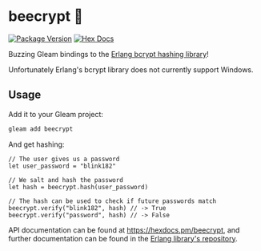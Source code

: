 # beecrypt 🐝

[![Package Version](https://img.shields.io/hexpm/v/beecrypt)](https://hex.pm/packages/beecrypt)
[![Hex Docs](https://img.shields.io/badge/hex-docs-ffaff3)](https://hexdocs.pm/beecrypt/)

Buzzing Gleam bindings to the [Erlang bcrypt hashing library][erlang-bcrypt]!

Unfortunately Erlang's bcrypt library does not currently support Windows.

## Usage

Add it to your Gleam project:
```sh
gleam add beecrypt
```

And get hashing:

```gleam
// The user gives us a password
let user_password = "blink182"

// We salt and hash the password
let hash = beecrypt.hash(user_password)

// The hash can be used to check if future passwords match
beecrypt.verify("blink182", hash) // -> True
beecrypt.verify("password", hash) // -> False
```

API documentation can be found at <https://hexdocs.pm/beecrypt>, and further
documentation can be found in the [Erlang library's repository][erlang-bcrypt].


[erlang-bcrypt]: https://github.com/erlangpack/bcrypt
